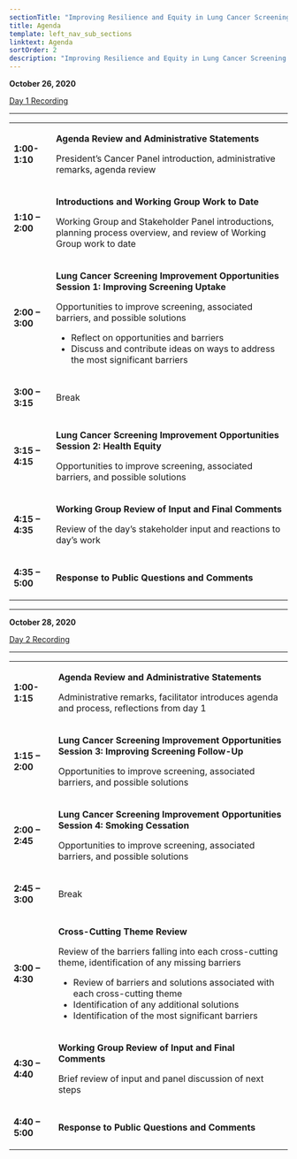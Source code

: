 ```yaml
---
sectionTitle: "Improving Resilience and Equity in Lung Cancer Screening:  Lessons from COVID-19 and Beyond"
title: Agenda
template: left_nav_sub_sections
linktext: Agenda
sortOrder: 2
description: "Improving Resilience and Equity in Lung Cancer Screening:  Lessons from COVID-19 and Beyond - Meeting Agenda"
---
```


**October 26, 2020**

[Day 1 Recording](https://nci.rev.vbrick.com/#/videos/bed7e8d1-39c3-4ef9-a0c7-b1454ecccde1)

<hr />

<table class="agenda-table">
<tbody>
<tr><td>

**1:00-1:10**

</td><td>

**Agenda Review and Administrative Statements**

President’s Cancer Panel introduction, administrative remarks, agenda review

</td></tr>
<tr><td>

**1:10 – 2:00**

</td><td>

**Introductions and Working Group Work to Date**

Working Group and Stakeholder Panel introductions, planning process overview, and review of Working Group work to date

</td></tr>
<tr><td>

**2:00 – 3:00**

</td><td>

**Lung Cancer Screening Improvement Opportunities Session 1: Improving Screening Uptake**

Opportunities to improve screening, associated barriers, and possible solutions

- Reflect on opportunities and barriers
- Discuss and contribute ideas on ways to address the most significant barriers
</td></tr>
<tr><td>

**3:00 – 3:15**

</td><td>

Break

</td></tr>
<tr><td>

**3:15 – 4:15**

</td><td>

**Lung Cancer Screening Improvement Opportunities Session 2: Health Equity**

Opportunities to improve screening, associated barriers, and possible solutions

</td></tr>
<tr><td>

**4:15 – 4:35**

</td><td>

**Working Group Review of Input and Final Comments**

Review of the day’s stakeholder input and reactions to day’s work

</td></tr>
<tr><td>

**4:35 – 5:00**

</td><td>

**Response to Public Questions and Comments**

</td></tr></tbody></table>

<hr />

**October 28, 2020**

[Day 2 Recording](https://nci.rev.vbrick.com/#/videos/70efefe1-0742-44d3-b42f-6f68abc858bb)

<hr />

<table class="agenda-table">
<tbody>
<tr><td>

**1:00-1:15**

</td><td>

**Agenda Review and Administrative Statements**

Administrative remarks, facilitator introduces agenda and process, reflections from day 1

</td></tr>
<tr><td>

**1:15 – 2:00**

</td><td>

**Lung Cancer Screening Improvement Opportunities Session 3: Improving Screening Follow-Up**

Opportunities to improve screening, associated barriers, and possible solutions

</td></tr>
<tr><td>

**2:00 – 2:45**

</td><td>

**Lung Cancer Screening Improvement Opportunities Session 4: Smoking Cessation**

Opportunities to improve screening, associated barriers, and possible solutions

</td></tr>
<tr><td>

**2:45 – 3:00**

</td><td>

Break

</td></tr>
<tr><td>

**3:00 – 4:30**

</td><td>

**Cross-Cutting Theme Review**

Review of the barriers falling into each cross-cutting theme, identification of any missing barriers

- Review of barriers and solutions associated with each cross-cutting theme
- Identification of any additional solutions
- Identification of the most significant barriers
</td></tr>
<tr><td>

**4:30 – 4:40**

</td><td>

**Working Group Review of Input and Final Comments**

Brief review of input and panel discussion of next steps

</td></tr>
<tr><td>

**4:40 – 5:00**

</td><td>

**Response to Public Questions and Comments**

</td></tr></tbody></table>
